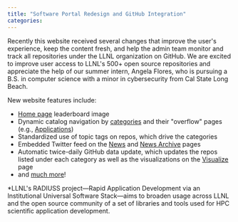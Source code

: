 ```yaml
---
title: "Software Portal Redesign and GitHub Integration"
categories:
---
```


Recently this website received several changes that improve the user's experience, keep the content fresh, and help the admin team monitor and track all repositories under the LLNL organization on GitHub. We are excited to improve user access to LLNL's 500+ open source repositories and appreciate the help of our summer intern, Angela Flores, who is pursuing a B.S. in computer science with a minor in cybersecurity from Cal State Long Beach.

New website features include:

- [Home page](https://software.llnl.gov/) leaderboard image
- Dynamic catalog navigation by [categories](https://github.com/LLNL/llnl.github.io/tree/main/pages/explore) and their "overflow" pages (e.g., [Applications](https://software.llnl.gov/explore/#/Applications))
- Standardized use of topic tags on repos, which drive the categories
- Embedded Twitter feed on the [News](https://software.llnl.gov/news/) and [News Archive](https://software.llnl.gov/news/archive/) pages
- Automatic twice-daily GitHub data update, which updates the repos listed under each category as well as the visualizations on the [Visualize](https://software.llnl.gov/visualize/) page
- and [much more](https://github.com/orgs/LLNL/projects/4)!

*LLNL's RADIUSS project&mdash;Rapid Application Development via an Institutional Universal Software Stack&mdash;aims to broaden usage across LLNL and the open source community of a set of libraries and tools used for HPC scientific application development.
